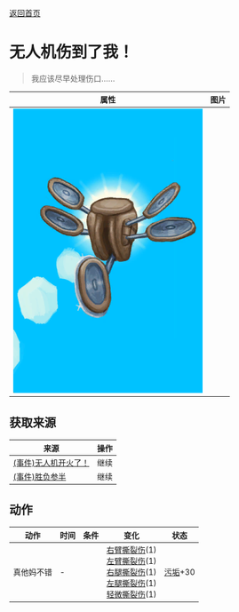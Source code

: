 [返回首页](index.md)  
# 无人机伤到了我！  
> 我应该尽早处理伤口……  
  
  属性  |   图片   
 ----  |  ----:   
   |  ![](Sprite/Drone.png)   
  
## 获取来源  
来源  |  操作  
----  |  ----  
[(事件)无人机开火了！](Event_DroneFightFailedRetreat.md)  |  继续  
[(事件)胜负参半](Event_DroneFightMixedSuccess.md)  |  继续  
## 动作  
动作  |  时间  |  条件  |  变化  |  状态  
----  |  ----  |  ----  |  ----  |  ----  
真他妈不错  |  -  |    |  [右臂撕裂伤](W_ArmLacerationR.md)(1)<br>[左臂撕裂伤](W_ArmLacerationL.md)(1)<br>[右腿撕裂伤](W_LegLacerationR.md)(1)<br>[左腿撕裂伤](W_LegLacerationL.md)(1)<br>[轻微撕裂伤](W_MinorLaceration.md)(1)  |  [污垢](Filth.md)+30  
